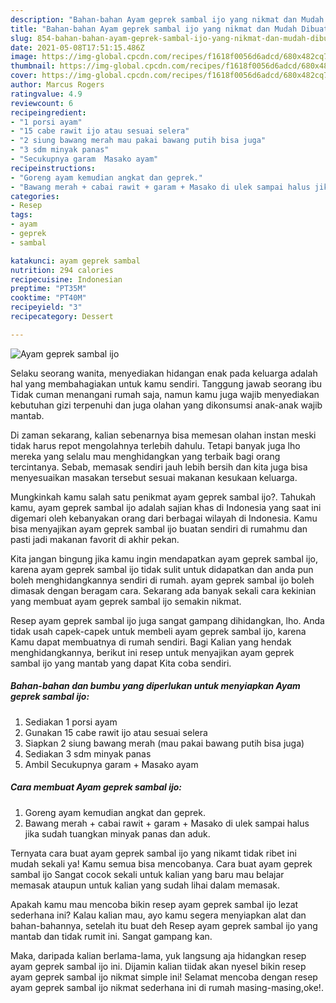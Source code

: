 ```yaml
---
description: "Bahan-bahan Ayam geprek sambal ijo yang nikmat dan Mudah Dibuat"
title: "Bahan-bahan Ayam geprek sambal ijo yang nikmat dan Mudah Dibuat"
slug: 854-bahan-bahan-ayam-geprek-sambal-ijo-yang-nikmat-dan-mudah-dibuat
date: 2021-05-08T17:51:15.486Z
image: https://img-global.cpcdn.com/recipes/f1618f0056d6adcd/680x482cq70/ayam-geprek-sambal-ijo-foto-resep-utama.jpg
thumbnail: https://img-global.cpcdn.com/recipes/f1618f0056d6adcd/680x482cq70/ayam-geprek-sambal-ijo-foto-resep-utama.jpg
cover: https://img-global.cpcdn.com/recipes/f1618f0056d6adcd/680x482cq70/ayam-geprek-sambal-ijo-foto-resep-utama.jpg
author: Marcus Rogers
ratingvalue: 4.9
reviewcount: 6
recipeingredient:
- "1 porsi ayam"
- "15 cabe rawit ijo atau sesuai selera"
- "2 siung bawang merah mau pakai bawang putih bisa juga"
- "3 sdm minyak panas"
- "Secukupnya garam  Masako ayam"
recipeinstructions:
- "Goreng ayam kemudian angkat dan geprek."
- "Bawang merah + cabai rawit + garam + Masako di ulek sampai halus jika sudah tuangkan minyak panas dan aduk."
categories:
- Resep
tags:
- ayam
- geprek
- sambal

katakunci: ayam geprek sambal 
nutrition: 294 calories
recipecuisine: Indonesian
preptime: "PT35M"
cooktime: "PT40M"
recipeyield: "3"
recipecategory: Dessert

---
```



![Ayam geprek sambal ijo](https://img-global.cpcdn.com/recipes/f1618f0056d6adcd/680x482cq70/ayam-geprek-sambal-ijo-foto-resep-utama.jpg)

Selaku seorang wanita, menyediakan hidangan enak pada keluarga adalah hal yang membahagiakan untuk kamu sendiri. Tanggung jawab seorang ibu Tidak cuman menangani rumah saja, namun kamu juga wajib menyediakan kebutuhan gizi terpenuhi dan juga olahan yang dikonsumsi anak-anak wajib mantab.

Di zaman  sekarang, kalian sebenarnya bisa memesan olahan instan meski tidak harus repot mengolahnya terlebih dahulu. Tetapi banyak juga lho mereka yang selalu mau menghidangkan yang terbaik bagi orang tercintanya. Sebab, memasak sendiri jauh lebih bersih dan kita juga bisa menyesuaikan masakan tersebut sesuai makanan kesukaan keluarga. 



Mungkinkah kamu salah satu penikmat ayam geprek sambal ijo?. Tahukah kamu, ayam geprek sambal ijo adalah sajian khas di Indonesia yang saat ini digemari oleh kebanyakan orang dari berbagai wilayah di Indonesia. Kamu bisa menyajikan ayam geprek sambal ijo buatan sendiri di rumahmu dan pasti jadi makanan favorit di akhir pekan.

Kita jangan bingung jika kamu ingin mendapatkan ayam geprek sambal ijo, karena ayam geprek sambal ijo tidak sulit untuk didapatkan dan anda pun boleh menghidangkannya sendiri di rumah. ayam geprek sambal ijo boleh dimasak dengan beragam cara. Sekarang ada banyak sekali cara kekinian yang membuat ayam geprek sambal ijo semakin nikmat.

Resep ayam geprek sambal ijo juga sangat gampang dihidangkan, lho. Anda tidak usah capek-capek untuk membeli ayam geprek sambal ijo, karena Kamu dapat membuatnya di rumah sendiri. Bagi Kalian yang hendak menghidangkannya, berikut ini resep untuk menyajikan ayam geprek sambal ijo yang mantab yang dapat Kita coba sendiri.

<!--inarticleads1-->

##### Bahan-bahan dan bumbu yang diperlukan untuk menyiapkan Ayam geprek sambal ijo:

1. Sediakan 1 porsi ayam
1. Gunakan 15 cabe rawit ijo atau sesuai selera
1. Siapkan 2 siung bawang merah (mau pakai bawang putih bisa juga)
1. Sediakan 3 sdm minyak panas
1. Ambil Secukupnya garam + Masako ayam




<!--inarticleads2-->

##### Cara membuat Ayam geprek sambal ijo:

1. Goreng ayam kemudian angkat dan geprek.
1. Bawang merah + cabai rawit + garam + Masako di ulek sampai halus jika sudah tuangkan minyak panas dan aduk.




Ternyata cara buat ayam geprek sambal ijo yang nikamt tidak ribet ini mudah sekali ya! Kamu semua bisa mencobanya. Cara buat ayam geprek sambal ijo Sangat cocok sekali untuk kalian yang baru mau belajar memasak ataupun untuk kalian yang sudah lihai dalam memasak.

Apakah kamu mau mencoba bikin resep ayam geprek sambal ijo lezat sederhana ini? Kalau kalian mau, ayo kamu segera menyiapkan alat dan bahan-bahannya, setelah itu buat deh Resep ayam geprek sambal ijo yang mantab dan tidak rumit ini. Sangat gampang kan. 

Maka, daripada kalian berlama-lama, yuk langsung aja hidangkan resep ayam geprek sambal ijo ini. Dijamin kalian tiidak akan nyesel bikin resep ayam geprek sambal ijo nikmat simple ini! Selamat mencoba dengan resep ayam geprek sambal ijo nikmat sederhana ini di rumah masing-masing,oke!.

